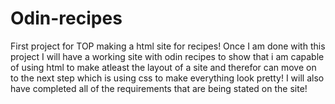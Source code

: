 # Odin-recipes
First project for TOP making a html site for recipes!
Once I am done with this project I will have a working site with odin
recipes to show that i am capable of using html to make atleast the layout
of a site and therefor can move on to the next step which is using css to make
everything look pretty! I will also have completed all of the requirements that are being stated on the site!
